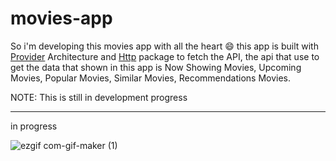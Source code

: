 # movies-app

So i'm developing this movies app with all the heart 😄 this app is built with [Provider](https://pub.dev/packages/provider) Architecture and [Http](https://pub.dev/packages/http) package to fetch the API, the api that use to get the data that shown in this app is Now Showing Movies, Upcoming Movies, Popular Movies, Similar Movies, Recommendations Movies. 

NOTE: This is still in development progress

---

in progress

![ezgif com-gif-maker (1)](https://user-images.githubusercontent.com/90954993/168543725-7b719361-7576-4a82-972e-a07d91aae606.gif)
